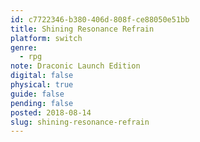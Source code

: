 ```yaml
---
id: c7722346-b380-406d-808f-ce88050e51bb
title: Shining Resonance Refrain
platform: switch
genre:
  - rpg
note: Draconic Launch Edition
digital: false
physical: true
guide: false
pending: false
posted: 2018-08-14
slug: shining-resonance-refrain
---
```

